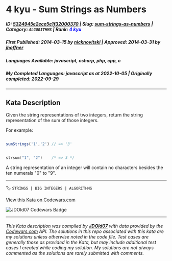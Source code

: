 # 4 kyu - Sum Strings as Numbers

##### **ID**: [5324945e2ece5e1f32000370](https://www.codewars.com/kata/5324945e2ece5e1f32000370) | **Slug**: [sum-strings-as-numbers](https://www.codewars.com/kata/5324945e2ece5e1f32000370) | **Category**: `ALGORITHMS` | **Rank**: <span style="color:blue">4 kyu</span>

##### **First Published**: 2014-03-15 ***by*** [nicknovitski](https://www.codewars.com/users/nicknovitski) | **Approved**: 2014-03-31 ***by*** [jhoffner](https://www.codewars.com/users/jhoffner)

##### **Languages Available**: javascript, csharp, php, cpp, c

##### **My Completed Languages**: javascript ***as at*** 2022-10-05 | **Originally completed**: 2022-09-29

---

## Kata Description


Given the string representations of two integers, return the string representation of the sum of those integers.



For example:

```javascript

sumStrings('1','2') // => '3'

```

```c

strsum("1", "2")    /* => 3 */

```



A string representation of an integer will contain no characters besides the ten numerals "0" to "9".

---


🏷 `STRINGS | BIG INTEGERS | ALGORITHMS`


[View this Kata on Codewars.com](https://www.codewars.com/kata/5324945e2ece5e1f32000370)

![](https://www.codewars.com/users/jdold07/badges/large "JDOld07 Codewars Badge")

---

###### *This Kata description was compiled by [**JDOld07**](https://tpstech.dev) with data provided by the [Codewars.com](https://www.codewars.com) API.  The solutions in this repo associated with this kata are my solutions unless otherwise noted in the code file.  Test cases are generally those as provided in the Kata, but may include additional test cases I created while coding my solution.  My solutions are not always commented as the solutions are rarely submitted with comments.*

